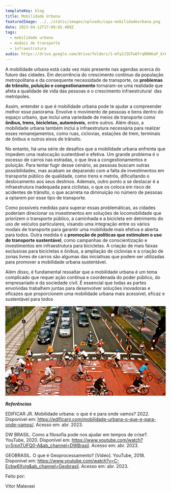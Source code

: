 ```yaml
---
templateKey: blog
title: Mobilidade Urbana
featuredImage: ../../static/images/uploads/capa-mobilidadeurbana.png
date: 2023-04-12T17:09:02.489Z
tags:
  - mobilidade urbana
  - modais de transporte
  - infraestrutura
audio: https://drive.google.com/drive/folders/1-mfy2JIGTwOfrqRN0KaP_XrK485lyTWW?usp=sharing
---
```


A mobilidade urbana está cada vez mais presente nas agendas acerca do futuro das cidades. Em decorrência do crescimento contínuo da população metropolitana e da consequente necessidade de transporte, os **problemas de trânsito, poluição e congestionamento** tornaram-se uma realidade que afeta a qualidade de vida das pessoas e o crescimento infraestrutural  das metrópoles.

Assim, entender o que é mobilidade urbana pode te ajudar a compreender melhor esse panorama. Envolve o movimento de pessoas e bens dentro do espaço urbano, que inclui uma variedade de meios de transporte como **ônibus, trens, bicicletas, automóveis**, entre outros. Além disso, a mobilidade urbana também inclui a infraestrutura necessária para realizar esses remanejamentos, como ruas, ciclovias, estações de trem, terminais de ônibus e outros eixos de trânsito.

No entanto, há uma série de desafios que a mobilidade urbana enfrenta que impedem uma realocação sustentável e efetiva. Um grande problema é o excesso de carros nas estradas, o que leva a congestionamentos e poluição. Para tentar fugir desse cenário, as pessoas buscam outras possibilidades, mas acabam se deparando com a falta de investimentos em transporte público de qualidade, como trens e metrôs, dificultando o deslocamento aos seus destinos. Ademais, outro ponto a se destacar é a infraestrutura inadequada para ciclistas, o que os coloca em risco de acidentes de trânsito, o que acarreta na diminuição no número de pessoas a optarem por esse tipo de transporte.

Como possíveis medidas para superar essas problemáticas, as cidades poderiam direcionar os investimentos em soluções de locomobilidade que priorizem o transporte público, a caminhada e a bicicleta em detrimento do uso de veículos particulares, visando uma integração entre os vários modais de transporte para garantir uma mobilidade mais efetiva e aberta para todos. Outra medida é a **promoção de políticas que estimulem o uso do transporte sustentável**, como campanhas de conscientização e investimentos em infraestrutura para bicicletas. A criação de mais faixas exclusivas para bicicletas e ônibus, a ampliação de ciclovias e a criação de zonas livres de carros são algumas das iniciativas que podem ser utilizadas para promover a mobilidade urbana sustentável.

Além disso, é fundamental ressaltar que a mobilidade urbana é um tema complicado que requer ação contínua e coordenada do poder público, do empresariado e da sociedade civil. É essencial que todas as partes envolvidas trabalhem juntas para desenvolver soluções inovadoras e eficazes que proporcionem uma mobilidade urbana mais acessível, eficaz e sustentável para todos

![](../../static/images/uploads/o-que-e.jpg)

**_R﻿eferências_**

EDIFICAR JR. Mobilidade urbana: o que é e para onde vamos? 2022. Disponível em: <https://edificarjr.com/mobilidade-urbana-o-que-e-para-onde-vamos/>. Acesso em: abr. 2023.

DW BRASIL. Como a filosofia pode nos ajudar em tempos de crise?. YouTube, 2020. Disponível em: <https://www.youtube.com/watch?v=5rpnTUFQ0-A&ab_channel=DWBrasil>. Acesso em: abr. 2023.

GEOBRASIL. O que é Geoprocessamento? \[Vídeo]. YouTube, 2018. Disponível em: <https://www.youtube.com/watch?v=C-Ecbw6Xvjg&ab_channel=Geobrasil>. Acesso em: abr. 2023.

F﻿eito por:

V﻿itor Malavasi
